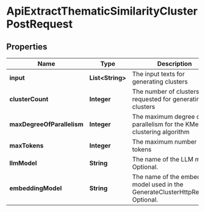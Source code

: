 

# ApiExtractThematicSimilarityClusterPostRequest


## Properties

| Name | Type | Description | Notes |
|------------ | ------------- | ------------- | -------------|
|**input** | **List&lt;String&gt;** | The input texts for generating clusters |  |
|**clusterCount** | **Integer** | The number of clusters requested for generating clusters |  |
|**maxDegreeOfParallelism** | **Integer** | The maximum degree of parallelism for the KMeans clustering algorithm |  [optional] |
|**maxTokens** | **Integer** | The maximum number of tokens |  [optional] |
|**llmModel** | **String** | The name of the LLM model. Optional. |  [optional] |
|**embeddingModel** | **String** | The name of the embedding model used in the GenerateClusterHttpRequest. Optional. |  [optional] |



